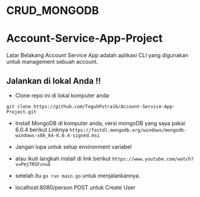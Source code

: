 # CRUD_MONGODB


# Account-Service-App-Project
Latar Belakang
Account Service App adalah aplikasi CLI yang digunakan untuk management sebuah account.

## Jalankan di lokal Anda !!
- Clone repo ini di lokal komputer anda:
```
git clone https://github.com/TeguhPutra16/Account-Service-App-Project.git
```
- Install MongoDB di komputer anda, versi mongoDB yang saya pakai 6.0.4
  berikut Linknya `https://fastdl.mongodb.org/windows/mongodb-windows-x86_64-6.0.4-signed.msi`
- Jangan lupa untuk setup environment variabel 
- atau ikuti langkah install di link berikut `https://www.youtube.com/watch?v=PmjTR5FvnuE`

- setelah itu `go run main.go` untuk menjalankannya.
- localhost:8080/person POST untuk Create User
